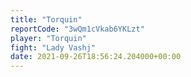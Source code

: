 ```yaml
---
title: "Torquin"
reportCode: "3wQm1cVkab6YKLzt"
player: "Torquin"
fight: "Lady Vashj"
date: 2021-09-26T18:56:24.204000+00:00
---
```

